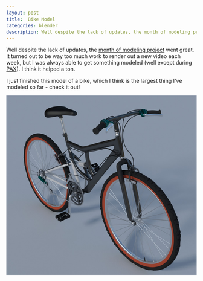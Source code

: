 ```yaml
---
layout: post
title:  Bike Model
categories: blender
description: Well despite the lack of updates, the month of modeling project went great.
---
```

 
Well despite the lack of updates, the [month of modeling project][mom] went great. It turned out to be way too much work to render out a new video each week, but I was always able to get something modeled (well except during [PAX][pax]). I think it helped a ton. 
 
I just finished this model of a bike, which I think is the largest thing I've modeled so far - check it out!
 
[![bike model](/images/bike_thumbnail.jpg)][bike]


[pax]: http://prime.paxsite.com
[bike]: /images/bike_large.jpg
[mom]: /blender/2013/08/07/month-of-modeling.html